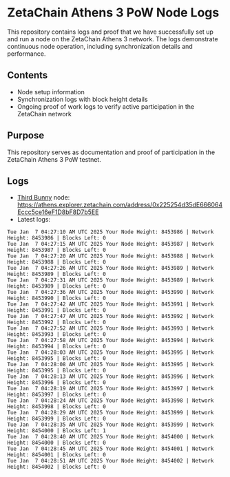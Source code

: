 # ZetaChain Athens 3 PoW Node Logs
This repository contains logs and proof that we have successfully set up and run a node on the ZetaChain Athens 3 network. The logs demonstrate continuous node operation, including synchronization details and performance.

## Contents
- Node setup information
- Synchronization logs with block height details
- Ongoing proof of work logs to verify active participation in the ZetaChain network

## Purpose
This repository serves as documentation and proof of participation in the ZetaChain Athens 3 PoW testnet.

## Logs

- [Third Bunny](https://thirdbunny.xyz/) node: https://athens.explorer.zetachain.com/address/0x225254d35dE666064Eccc5ce16eF1D8bF8D7b5EE
- Latest logs:
```
Tue Jan  7 04:27:10 AM UTC 2025 Your Node Height: 8453986 | Network Height: 8453986 | Blocks Left: 0
Tue Jan  7 04:27:15 AM UTC 2025 Your Node Height: 8453987 | Network Height: 8453987 | Blocks Left: 0
Tue Jan  7 04:27:20 AM UTC 2025 Your Node Height: 8453988 | Network Height: 8453988 | Blocks Left: 0
Tue Jan  7 04:27:26 AM UTC 2025 Your Node Height: 8453989 | Network Height: 8453989 | Blocks Left: 0
Tue Jan  7 04:27:31 AM UTC 2025 Your Node Height: 8453989 | Network Height: 8453989 | Blocks Left: 0
Tue Jan  7 04:27:36 AM UTC 2025 Your Node Height: 8453990 | Network Height: 8453990 | Blocks Left: 0
Tue Jan  7 04:27:42 AM UTC 2025 Your Node Height: 8453991 | Network Height: 8453991 | Blocks Left: 0
Tue Jan  7 04:27:47 AM UTC 2025 Your Node Height: 8453992 | Network Height: 8453992 | Blocks Left: 0
Tue Jan  7 04:27:52 AM UTC 2025 Your Node Height: 8453993 | Network Height: 8453993 | Blocks Left: 0
Tue Jan  7 04:27:58 AM UTC 2025 Your Node Height: 8453994 | Network Height: 8453994 | Blocks Left: 0
Tue Jan  7 04:28:03 AM UTC 2025 Your Node Height: 8453995 | Network Height: 8453995 | Blocks Left: 0
Tue Jan  7 04:28:08 AM UTC 2025 Your Node Height: 8453995 | Network Height: 8453995 | Blocks Left: 0
Tue Jan  7 04:28:13 AM UTC 2025 Your Node Height: 8453996 | Network Height: 8453996 | Blocks Left: 0
Tue Jan  7 04:28:19 AM UTC 2025 Your Node Height: 8453997 | Network Height: 8453997 | Blocks Left: 0
Tue Jan  7 04:28:24 AM UTC 2025 Your Node Height: 8453998 | Network Height: 8453998 | Blocks Left: 0
Tue Jan  7 04:28:29 AM UTC 2025 Your Node Height: 8453999 | Network Height: 8453999 | Blocks Left: 0
Tue Jan  7 04:28:35 AM UTC 2025 Your Node Height: 8453999 | Network Height: 8454000 | Blocks Left: 1
Tue Jan  7 04:28:40 AM UTC 2025 Your Node Height: 8454000 | Network Height: 8454000 | Blocks Left: 0
Tue Jan  7 04:28:45 AM UTC 2025 Your Node Height: 8454001 | Network Height: 8454001 | Blocks Left: 0
Tue Jan  7 04:28:51 AM UTC 2025 Your Node Height: 8454002 | Network Height: 8454002 | Blocks Left: 0
```
